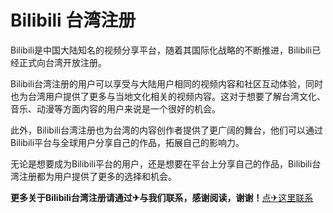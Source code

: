 # Bilibili 台湾注册

Bilibili是中国大陆知名的视频分享平台，随着其国际化战略的不断推进，Bilibili已经正式向台湾开放注册。

Bilibili台湾注册的用户可以享受与大陆用户相同的视频内容和社区互动体验，同时也为台湾用户提供了更多与当地文化相关的视频内容。这对于想要了解台湾文化、音乐、动漫等方面内容的用户来说是一个很好的机会。

此外，Bilibili台湾注册也为台湾的内容创作者提供了更广阔的舞台，他们可以通过Bilibili平台与全球用户分享自己的作品，拓展自己的影响力。

无论是想要成为Bilibili平台的用户，还是想要在平台上分享自己的作品，Bilibili台湾注册都为用户提供了更多的选择和机会。

**更多关于Bilibili台湾注册请通过✈与我们联系，感谢阅读，谢谢！**[点✈这里联系](https://acc.k02.cc)